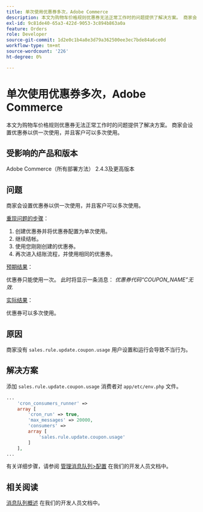 ```yaml
---
title: 单次使用优惠券多次，Adobe Commerce
description: 本文为购物车价格规则优惠券无法正常工作时的问题提供了解决方案。 商家会设置优惠券以供一次使用，并且客户可以多次使用。
exl-id: 9c81de40-65a3-422d-9053-3c894b863a0a
feature: Orders
role: Developer
source-git-commit: 1d2e0c1b4a8e3d79a362500ee3ec7bde84a6ce0d
workflow-type: tm+mt
source-wordcount: '226'
ht-degree: 0%

---
```


# 单次使用优惠券多次，Adobe Commerce

本文为购物车价格规则优惠券无法正常工作时的问题提供了解决方案。 商家会设置优惠券以供一次使用，并且客户可以多次使用。


## 受影响的产品和版本

Adobe Commerce（所有部署方法） 2.4.3及更高版本

## 问题

商家会设置优惠券以供一次使用，并且客户可以多次使用。

<u>重现问题的步骤</u>：

1. 创建优惠券并将优惠券配置为单次使用。
1. 继续结帐。
1. 使用您刚刚创建的优惠券。
1. 再次进入结账流程，并使用相同的优惠券。

<u>预期结果</u>：

优惠券只能使用一次。 此时将显示一条消息： *优惠券代码“COUPON_NAME”无效*.

<u>实际结果</u>：

优惠券可以多次使用。


## 原因

商家没有 `sales.rule.update.coupon.usage` 用户设置和运行会导致不当行为。

## 解决方案

添加 `sales.rule.update.coupon.usage` 消费者对 `app/etc/env.php` 文件。

```php
...
    'cron_consumers_runner' =>
    array [
        'cron_run' => true,
        'max_messages' => 20000,
        'consumers' =>
        array [
            'sales.rule.update.coupon.usage'
        ]
    ],
...
```

有关详细步骤，请参阅 [管理消息队列>配置](https://devdocs.magento.com/guides/v2.4/config-guide/mq/manage-message-queues.html#configuration) 在我们的开发人员文档中。

## 相关阅读

[消息队列概述](https://devdocs.magento.com/guides/v2.4/config-guide/mq/rabbitmq-overview.html) 在我们的开发人员文档中。
